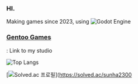 ### HI.

Making games since 2023, using ![Godot Engine](https://img.shields.io/badge/GODOT-%23FFFFFF.svg?style=for-the-badge&logo=godot-engine)


### [Gentoo Games](https://store.steampowered.com/search/?developer=Gentoo%20Games)

: Link to my studio

![Top Langs](https://github-readme-stats.vercel.app/api/top-langs/?username=pingu0427&layout=compact)

[![Solved.ac
프로필](http://mazassumnida.wtf/api/v2/generate_badge?boj=sunha2300)](https://solved.ac/sunha2300
